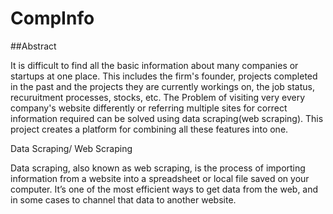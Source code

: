 # CompInfo

##Abstract

It is difficult to find all the basic information about many companies or startups at one place. This includes the firm's founder, projects completed in the past and the projects they are currently workings on, the job status, recuruitment processes, stocks, etc. The Problem of visiting very every company's website differently or referring multiple sites for correct information required can be solved using data scraping(web scraping). This project creates a platform for combining all these features into one. 


Data Scraping/ Web Scraping

Data scraping, also known as web scraping, is the process of importing information from a website into a spreadsheet or local file saved on your computer. It’s one of the most efficient ways to get data from the web, and in some cases to channel that data to another website. 
